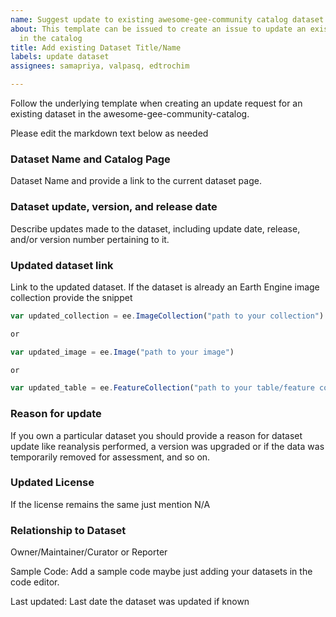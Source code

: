 ```yaml
---
name: Suggest update to existing awesome-gee-community catalog dataset
about: This template can be issued to create an issue to update an existing dataset
  in the catalog
title: Add existing Dataset Title/Name
labels: update dataset
assignees: samapriya, valpasq, edtrochim

---
```


Follow the underlying template when creating an update request for an existing dataset in the awesome-gee-community-catalog.

Please edit the markdown text below as needed

### Dataset Name and Catalog Page
Dataset Name and provide a link to the current dataset page.

### Dataset update, version, and release date
Describe updates made to the dataset, including update date, release, and/or version number pertaining to it.

### Updated dataset link
Link to the updated dataset. If the dataset is already an Earth Engine image collection provide the snippet

```js
var updated_collection = ee.ImageCollection("path to your collection")

or

var updated_image = ee.Image("path to your image")

or

var updated_table = ee.FeatureCollection("path to your table/feature collection")
```

### Reason for update
If you own a particular dataset you should provide a reason for dataset update like reanalysis performed, a version was upgraded or if the data was temporarily removed for assessment, and so on.

### Updated License
If the license remains the same just mention N/A

### Relationship to Dataset
Owner/Maintainer/Curator or Reporter

Sample Code: Add a sample code maybe just adding your datasets in the code editor.

Last updated: Last date the dataset was updated if known
